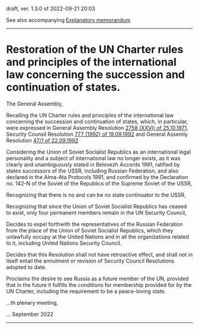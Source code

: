 draft, ver. 1.3.0 of 2022-09-21 20:03

See also accompanying [Explanatory memorandum](/Explanatory_memorandum.md)

-------------------------------------

# Restoration of the UN Charter rules and principles of the international law concerning the succession and continuation of states.

The General Assembly,

Recalling the UN Charter rules and principles of the international law concerning the succession and continuation of states, which, in particular, were expressed in General Assembly Resolution [2758 (XXVI) of 25.10.1971](https://github.com/ageyev/un-su/blob/main/documents/un/1971-10-25_UN_GA_Resolution_2758_en.png), Security Counsil Resolution [777 (1992) of 19.09.1992](https://github.com/ageyev/un-su/blob/main/documents/un/1992-09-19_UN_SC_Resolution_777_1992_en.png)  and General Assemly Resolution [47/1 of 22.09.1992](https://github.com/ageyev/un-su/blob/main/documents/un/1992-09-22_UN_GA_Resolution_47-1_1992_en.png)

Considering the Union of Soviet Socialist Republics as an international legal personality and a subject of international law no longer exists, as it was clearly and unambiguously stated in Belovezh Accords 1991, ratified by states successors of the USSR, including Russian Federation, and also declared in the Alma-Ata Protocols 1991, and confirmed by the Declaration no. 142-N of the Soviet of the Republics of the Supreme Soviet of the USSR,

Recognizing that there is no and can be no state continuator to the USSR, 

Recognizing that since the Union of Soviet Socialist Republics has ceased to exist, only four permanent members remain in the UN Security Council, 

Decides to expel forthwith the representatives of the Russian Federation from the place of the Union of Soviet Socialist Republics, which they unlawfully occupy at the United Nations and in all the organizations related to it, including United Nations Security Council.

Decides that this Resolution shall not have retroactive effect, and shall not in itself entail the annulment or revision of Security Council Resolutions adopted to date.

Proclaims the desire to see Russia as a future member of the UN, provided that in the future it fulfills the conditions for membership provided for by the UN Charter, including the requirement to be a peace-loving state. 

...th plenary meeting,

... September 2022 

-------------------- 
